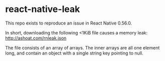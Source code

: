 # react-native-leak

This repo exists to reproduce an issue in React Native 0.56.0.

In short, downloading the following <1KiB file causes a memory leak: http://ashoat.com/rnleak.json

The file consists of an array of arrays. The inner arrays are all one element long, and contain an object with a single string key pointing to null.
